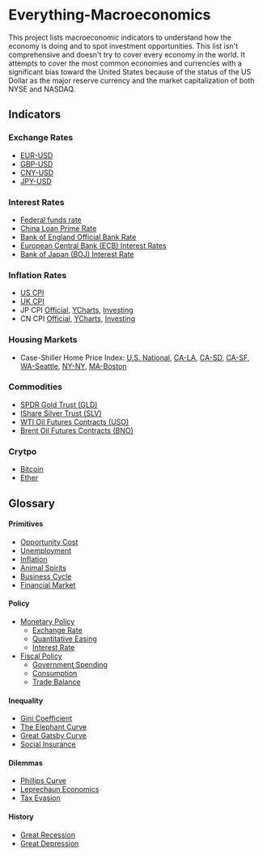 # Everything-Macroeconomics
This project lists macroeconomic indicators to understand how the economy is doing and to spot investment opportunities. This list isn't comprehensive and doesn't try to cover every economy in the world. It attempts to cover the most common economies and currencies with a significant bias toward the United States because of the status of the US Dollar as the major reserve currency and the market capitalization of both NYSE and NASDAQ.


## Indicators

### Exchange Rates
- [EUR-USD](https://www.google.com/finance/quote/EUR-USD)
- [GBP-USD](https://www.google.com/finance/quote/GBP-USD)
- [CNY-USD](https://www.google.com/finance/quote/CNY-USD)
- [JPY-USD](https://www.google.com/finance/quote/JPY-USD)

### Interest Rates
- [Federal funds rate](https://fred.stlouisfed.org/series/FEDFUNDS)
- [China Loan Prime Rate](https://ycharts.com/indicators/china_loan_prime_rate)
- [Bank of England Official Bank Rate](https://www.bankofengland.co.uk/monetary-policy/the-interest-rate-bank-rate)
- [European Central Bank (ECB) Interest Rates](https://www.ecb.europa.eu/stats/policy_and_exchange_rates/key_ecb_interest_rates/html/index.en.html)
- [Bank of Japan (BOJ) Interest Rate](https://www.investing.com/economic-calendar/interest-rate-decision-165)

### Inflation Rates
- [US CPI](https://fred.stlouisfed.org/series/CPIAUCSL)
- [UK CPI](https://www.ons.gov.uk/economy/inflationandpriceindices/timeseries/l55o/mm23)
- JP CPI [Official](https://www.e-stat.go.jp/en/stat-search/files?page=1&layout=datalist&toukei=00200573&tstat=000001150147&cycle=1&tclass1=000001150149&tclass2val=0), [YCharts](https://ycharts.com/indicators/japan_inflation_rate), [Investing](https://www.investing.com/economic-calendar/cpi,-n.s.a-1909)
- CN CPI [Official](https://data.stats.gov.cn/english/easyquery.htm?cn=A01), [YCharts](https://ycharts.com/indicators/china_inflation_rate), [Investing](https://www.investing.com/economic-calendar/chinese-cpi-459)

### Housing Markets
- Case-Shiller Home Price Index: [U.S. National](https://fred.stlouisfed.org/series/CSUSHPINSA), [CA-LA](https://fred.stlouisfed.org/series/LXXRSA), [CA-SD](https://fred.stlouisfed.org/series/SDXRSA), [CA-SF](https://fred.stlouisfed.org/series/SFXRSA), [WA-Seattle](https://fred.stlouisfed.org/series/SEXRNSA), [NY-NY](https://fred.stlouisfed.org/series/NYXRSA), [MA-Boston](https://fred.stlouisfed.org/series/BOXRSA)

### Commodities 
- [SPDR Gold Trust (GLD)](https://www.google.com/finance/quote/GLD:NYSEARCA)
- [IShare Silver Trust (SLV)](https://www.google.com/finance/quote/SLV:NYSEARCA)
- [WTI Oil Futures Contracts (USO)](https://www.google.com/finance/quote/USO:NYSEARCA)
- [Brent Oil Futures Contracts (BNO)](https://www.google.com/finance/quote/BNO:NYSEARCA)

### Crytpo
- [Bitcoin](https://www.google.com/finance/quote/BTC-USD)
- [Ether](https://www.google.com/finance/quote/ETH-USD)

## Glossary
#### Primitives
- [Opportunity Cost](https://en.wikipedia.org/wiki/Opportunity_cost)
- [Unemployment](https://en.wikipedia.org/wiki/Unemployment)
- [Inflation](https://en.wikipedia.org/wiki/Inflation)
- [Animal Spirits](https://en.wikipedia.org/wiki/Animal_spirits_(Keynes))
- [Business Cycle](https://en.wikipedia.org/wiki/Business_cycle)
- [Financial Market](https://en.wikipedia.org/wiki/Financial_market)

#### Policy
- [Monetary Policy](https://en.wikipedia.org/wiki/Monetary_policy)
  - [Exchange Rate](https://en.wikipedia.org/wiki/Exchange_rate)
  - [Quantitative Easing](https://en.wikipedia.org/wiki/Quantitative_easing)
  - [Interest Rate](https://en.wikipedia.org/wiki/Federal_funds_rate)
- [Fiscal Policy](https://en.wikipedia.org/wiki/Fiscal_policy)
  - [Government Spending](https://en.wikipedia.org/wiki/Government_spending)
  - [Consumption](https://en.wikipedia.org/wiki/Household_final_consumption_expenditure)
  - [Trade Balance](https://en.wikipedia.org/wiki/Balance_of_trade)

#### Inequality
- [Gini Coefficient](https://en.wikipedia.org/wiki/Gini_coefficient)
- [The Elephant Curve](https://en.wikipedia.org/wiki/The_Elephant_Curve)
- [Great Gatsby Curve](https://en.wikipedia.org/wiki/Great_Gatsby_Curve)
- [Social Insurance](https://en.wikipedia.org/wiki/Social_insurance)

#### Dilemmas
- [Phillips Curve](https://en.wikipedia.org/wiki/Phillips_curve)
- [Leprechaun Economics](https://en.wikipedia.org/wiki/Leprechaun_economics)
- [Tax Evasion](https://en.wikipedia.org/wiki/Tax_evasion)

#### History
- [Great Recession](https://en.wikipedia.org/wiki/Great_Recession)
- [Great Depression](https://en.wikipedia.org/wiki/Great_Depression)
